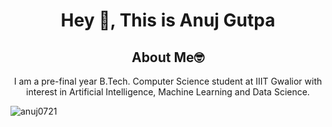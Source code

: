 <!-- <div align="center">
<img src="https://user-images.githubusercontent.com/42115530/92640221-9728ca00-f2fa-11ea-8994-c72b26e937de.gif" align="center"/>
</div> -->
<h1 align='center'>Hey 👋, This is Anuj Gutpa</h1>
<p align = 'center'> 
<h2 align='center'>About Me🤓</h2>
<p align='center'>I am a pre-final year B.Tech. Computer Science student at IIIT Gwalior with interest in Artificial Intelligence, Machine Learning and Data Science. 
<p align="left"> <img src="https://komarev.com/ghpvc/?username=anuj071" alt="anuj0721" /> </p>
